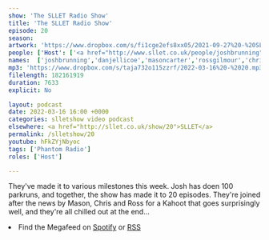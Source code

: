 ```yaml
---
show: 'The SLLET Radio Show'
title: 'The SLLET Radio Show'
episode: 20
season: 
artwork: 'https://www.dropbox.com/s/fi1cge2efs8xx05/2021-09-27%20-%20SLLET%20radio%20square.png?raw=1'
people: ['Host': ['<a href="http://www.sllet.co.uk/people/joshbrunning">Josh Brunning</a>','<a href="http://www.sllet.co.uk/people/danjellicoe">Dan Jellicoe</a>'], 'Guests':['<a href="http://www.sllet.co.uk/people/masoncarter">Mason Carter</a>','<a href="http://www.sllet.co.uk/people/rossgilmour">Ross Glomour</a>','<a href="http://www.sllet.co.uk/people/chrisrice">Chris Rice</a>']]
names:  ['joshbrunning','danjellicoe','masoncarter','rossgilmour','chrisrice']
mp3: 'https://www.dropbox.com/s/taja732o115zzrf/2022-03-16%20-%2020.mp3?raw=1'
filelength: 182161919
duration: 7633
explicit: No

layout: podcast
date: 2022-03-16 16:00 +0000
categories: slletshow video podcast
elsewhere: <a href="http://sllet.co.uk/show/20">SLLET</a>
permalink: /slletshow/20
youtube: hFkZYjNbyoc
tags: ['Phantom Radio']
roles: ['Host']

---
```


They've made it to various milestones this week. Josh has doen 100 parkruns, and together, the show has made it to 20 episodes. They're joined after the news by Mason, Chris and Ross for a Kahoot that goes surprisingly well, and they're all chilled out at the end...

<li>Find the Megafeed on <a href="https://open.spotify.com/show/1WGc6YCF3UfAL7E62gHLAS?si=eff5901deb8d498e">Spotify</a> or <a href="https://anchor.fm/s/849e58ac/podcast/rss">RSS</a></li>
